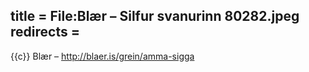 title = File:Blær – Silfur svanurinn 80282.jpeg
redirects =
---

{{c}} Blær – http://blaer.is/grein/amma-sigga